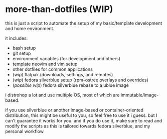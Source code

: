 # more-than-dotfiles (WIP)

this is just a script to automate the setup of my basic/template development and home environment.

it includes:
- bash setup
- git setup
- environment variables (for development and others)
- template neovim and vim setup
- other dotfiles for common applications
- (*wip*) flatpak (downloads, settings, and remotes)
- (*wip*) fedora silverblue setup (rpm-ostree overlays and overrides)
- (*possible wip*) fedora silverblue rebase to a ublue image

i distrohop a lot and use multiple OS, most of which are immutable/image-based.

if you use silverblue or another image-based or container-oriented distribution,
this might be useful to you, so feel free to use it i guess. but I can't
guarantee it works for you. and if you do use it, make sure to read and modify the scripts 
as this is tailored towards fedora silverblue, and my personal workflow.


